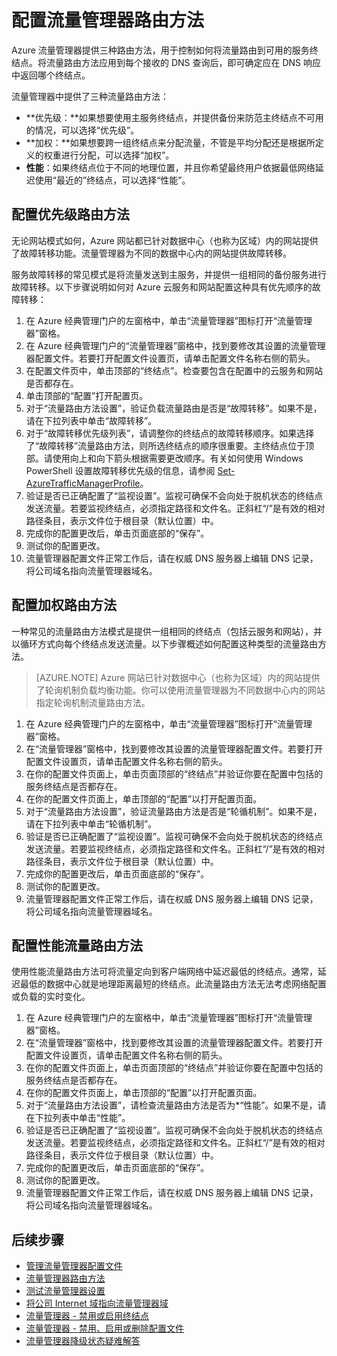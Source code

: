 <properties
    pageTitle="配置流量管理器路由方法 | Azure"
    description="本文介绍如何在流量管理器中配置不同的路由方法"
    services="traffic-manager"
    documentationCenter=""
    authors="sdwheeler"
    manager="carmonm"
    editor=""
/>  

<tags
    ms.service="traffic-manager"
    ms.devlang="na"
    ms.topic="article"
    ms.tgt_pltfrm="na"
    ms.workload="infrastructure-services"
    ms.date="10/11/2016"
    wacn.date=""
    ms.author="sewhee"
/>  


# 配置流量管理器路由方法

Azure 流量管理器提供三种路由方法，用于控制如何将流量路由到可用的服务终结点。将流量路由方法应用到每个接收的 DNS 查询后，即可确定应在 DNS 响应中返回哪个终结点。

流量管理器中提供了三种流量路由方法：

- **优先级：**如果想要使用主服务终结点，并提供备份来防范主终结点不可用的情况，可以选择“优先级”。
- **加权：**如果想要跨一组终结点来分配流量，不管是平均分配还是根据所定义的权重进行分配，可以选择“加权”。
- **性能**：如果终结点位于不同的地理位置，并且你希望最终用户依据最低网络延迟使用“最近的”终结点，可以选择“性能”。

## 配置优先级路由方法

无论网站模式如何，Azure 网站都已针对数据中心（也称为区域）内的网站提供了故障转移功能。流量管理器为不同的数据中心内的网站提供故障转移。

服务故障转移的常见模式是将流量发送到主服务，并提供一组相同的备份服务进行故障转移。以下步骤说明如何对 Azure 云服务和网站配置这种具有优先顺序的故障转移：

1. 在 Azure 经典管理门户的左窗格中，单击“流量管理器”图标打开“流量管理器”窗格。
2. 在 Azure 经典管理门户的“流量管理器”窗格中，找到要修改其设置的流量管理器配置文件。若要打开配置文件设置页，请单击配置文件名称右侧的箭头。
3. 在配置文件页中，单击顶部的“终结点”。检查要包含在配置中的云服务和网站是否都存在。
4. 单击顶部的“配置”打开配置页。
5. 对于“流量路由方法设置”，验证负载流量路由是否是“故障转移”。如果不是，请在下拉列表中单击“故障转移”。
6. 对于“故障转移优先级列表”，请调整你的终结点的故障转移顺序。如果选择了“故障转移”流量路由方法，则所选终结点的顺序很重要。主终结点位于顶部。请使用向上和向下箭头根据需要更改顺序。有关如何使用 Windows PowerShell 设置故障转移优先级的信息，请参阅 [Set-AzureTrafficManagerProfile](https://msdn.microsoft.com/zh-cn/library/dn690254.aspx)。
7. 验证是否已正确配置了“监视设置”。监视可确保不会向处于脱机状态的终结点发送流量。若要监视终结点，必须指定路径和文件名。正斜杠“/”是有效的相对路径条目，表示文件位于根目录（默认位置）中。
8. 完成你的配置更改后，单击页面底部的“保存”。
9. 测试你的配置更改。
10. 流量管理器配置文件正常工作后，请在权威 DNS 服务器上编辑 DNS 记录，将公司域名指向流量管理器域名。

## 配置加权路由方法

一种常见的流量路由方法模式是提供一组相同的终结点（包括云服务和网站），并以循环方式向每个终结点发送流量。以下步骤概述如何配置这种类型的流量路由方法。

>[AZURE.NOTE] Azure 网站已针对数据中心（也称为区域）内的网站提供了轮询机制负载均衡功能。你可以使用流量管理器为不同数据中心内的网站指定轮询机制流量路由方法。

1. 在 Azure 经典管理门户的左窗格中，单击“流量管理器”图标打开“流量管理器”窗格。
2. 在“流量管理器”窗格中，找到要修改其设置的流量管理器配置文件。若要打开配置文件设置页，请单击配置文件名称右侧的箭头。
3. 在你的配置文件页面上，单击页面顶部的“终结点”并验证你要在配置中包括的服务终结点是否都存在。
4. 在你的配置文件页面上，单击顶部的“配置”以打开配置页面。
5. 对于“流量路由方法设置”，验证流量路由方法是否是“轮循机制”。如果不是，请在下拉列表中单击“轮循机制”。
6. 验证是否已正确配置了“监视设置”。监视可确保不会向处于脱机状态的终结点发送流量。若要监视终结点，必须指定路径和文件名。正斜杠“/”是有效的相对路径条目，表示文件位于根目录（默认位置）中。
7. 完成你的配置更改后，单击页面底部的“保存”。
8. 测试你的配置更改。
9. 流量管理器配置文件正常工作后，请在权威 DNS 服务器上编辑 DNS 记录，将公司域名指向流量管理器域名。

## 配置性能流量路由方法

使用性能流量路由方法可将流量定向到客户端网络中延迟最低的终结点。通常，延迟最低的数据中心就是地理距离最短的终结点。此流量路由方法无法考虑网络配置或负载的实时变化。

1. 在 Azure 经典管理门户的左窗格中，单击“流量管理器”图标打开“流量管理器”窗格。
2. 在“流量管理器”窗格中，找到要修改其设置的流量管理器配置文件。若要打开配置文件设置页，请单击配置文件名称右侧的箭头。
3. 在你的配置文件页面上，单击页面顶部的“终结点”并验证你要在配置中包括的服务终结点是否都存在。
4. 在你的配置文件页面上，单击顶部的“配置”以打开配置页面。
5. 对于“流量路由方法设置”，请检查流量路由方法是否为*“性能”。如果不是，请在下拉列表中单击“性能”。
6. 验证是否已正确配置了“监视设置”。监视可确保不会向处于脱机状态的终结点发送流量。若要监视终结点，必须指定路径和文件名。正斜杠“/”是有效的相对路径条目，表示文件位于根目录（默认位置）中。
7. 完成你的配置更改后，单击页面底部的“保存”。
8. 测试你的配置更改。
9. 流量管理器配置文件正常工作后，请在权威 DNS 服务器上编辑 DNS 记录，将公司域名指向流量管理器域名。

## 后续步骤

* [管理流量管理器配置文件](/documentation/articles/traffic-manager-manage-profiles/)
* [流量管理器路由方法](/documentation/articles/traffic-manager-routing-methods/)
* [测试流量管理器设置](/documentation/articles/traffic-manager-testing-settings/)
* [将公司 Internet 域指向流量管理器域](/documentation/articles/traffic-manager-point-internet-domain/)
* [流量管理器 - 禁用或启用终结点](/documentation/articles/disable-or-enable-an-endpoint/)
* [流量管理器 - 禁用、启用或删除配置文件](/documentation/articles/disable-enable-or-delete-a-profile/)
* [流量管理器降级状态疑难解答](/documentation/articles/traffic-manager-troubleshooting-degraded/)

<!---HONumber=Mooncake_1031_2016-->